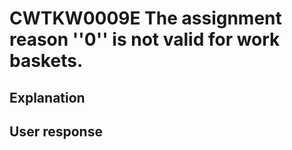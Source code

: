 # CWTKW0009E The assignment reason ''0'' is not valid for work baskets.

## Explanation

## User response